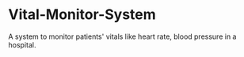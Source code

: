 # Vital-Monitor-System
A system to monitor patients' vitals like heart rate, blood pressure in a hospital.
